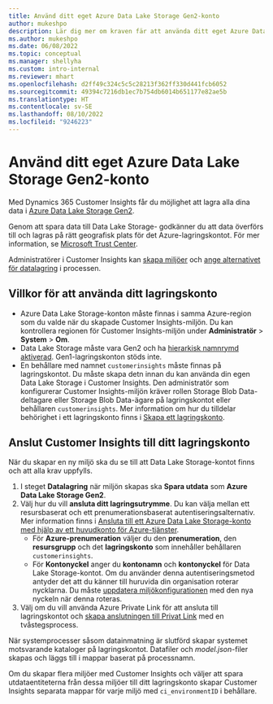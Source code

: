 ```yaml
---
title: Använd ditt eget Azure Data Lake Storage Gen2-konto
author: mukeshpo
description: Lär dig mer om kraven fär att använda ditt eget Azure Data Lake Storage-konto för att lagra Customer Insights-data.
ms.author: mukeshpo
ms.date: 06/08/2022
ms.topic: conceptual
ms.manager: shellyha
ms.custom: intro-internal
ms.reviewer: mhart
ms.openlocfilehash: d2ff49c324c5c5c28213f362ff330d441fcb6052
ms.sourcegitcommit: 49394c7216db1ec7b754db6014b651177e82ae5b
ms.translationtype: HT
ms.contentlocale: sv-SE
ms.lasthandoff: 08/10/2022
ms.locfileid: "9246223"
---
```

# <a name="use-your-own-azure-data-lake-storage-gen2-account"></a>Använd ditt eget Azure Data Lake Storage Gen2-konto

Med Dynamics 365 Customer Insights får du möjlighet att lagra alla dina data i [Azure Data Lake Storage Gen2](/azure/storage/blobs/data-lake-storage-introduction).

Genom att spara data till Data Lake Storage- godkänner du att data överförs till och lagras på rätt geografisk plats för det Azure-lagringskontot. För mer information, se [Microsoft Trust Center](https://www.microsoft.com/trust-center).

Administratörer i Customer Insights kan [skapa miljöer](create-environment.md) och [ange alternativet för datalagring](create-environment.md#step-2-configure-data-storage) i processen.

## <a name="prerequisites-to-use-your-storage-account"></a>Villkor för att använda ditt lagringskonto

- Azure Data Lake Storage-konton måste finnas i samma Azure-region som du valde när du skapade Customer Insights-miljön. Du kan kontrollera regionen för Customer Insights-miljön under **Administratör** > **System** > **Om**.
- Data Lake Storage måste vara Gen2 och ha [hierarkisk namnrymd aktiverad](/azure/storage/blobs/create-data-lake-storage-account). Gen1-lagringskonton stöds inte.
- En behållare med namnet `customerinsights` måste finnas på lagringskontot. Du måste skapa detn innan du kan använda din egen Data Lake Storage i Customer Insights. Den administratör som konfigurerar Customer Insights-miljön kräver rollen Storage Blob Data-deltagare eller Storage Blob Data-ägare på lagringskontot eller behållaren `customerinsights`. Mer information om hur du tilldelar behörighet i ett lagringskonto finns i [Skapa ett lagringskonto](/azure/storage/common/storage-account-create?toc=%2Fazure%2Fstorage%2Fblobs%2Ftoc.json&tabs=azure-portal).

## <a name="connect-customer-insights-with-your-storage-account"></a>Anslut Customer Insights till ditt lagringskonto

När du skapar en ny miljö ska du se till att Data Lake Storage-kontot finns och att alla krav uppfylls.

1. I steget **Datalagring** när miljön skapas ska **Spara utdata** som **Azure Data Lake Storage Gen2**.
1. Välj hur du vill **ansluta ditt lagringsutrymme**. Du kan välja mellan ett resursbaserat och ett prenumerationsbaserat autentiseringsalternativ. Mer information finns i [Ansluta till ett Azure Data Lake Storage-konto med hjälp av ett huvudkonto för Azure-tjänster](connect-service-principal.md).
   - För **Azure-prenumeration** väljer du den **prenumeration**, den **resursgrupp** och det **lagringskonto** som innehåller behållaren `customerinsights`.
   - För **Kontonyckel** anger du **kontonamn** och **kontonyckel** för Data Lake Storage-kontot. Om du använder denna autentiseringsmetod antyder det att du känner till huruvida din organisation roterar nycklarna. Du måste [uppdatera miljökonfigurationen](manage-environments.md#edit-an-existing-environment) med den nya nyckeln när denna roteras.
1. Välj om du vill använda Azure Private Link för att ansluta till lagringskontot och [skapa anslutningen till Privat Link](security-overview.md#set-up-an-azure-private-link) med en tvåstegsprocess.

När systemprocesser såsom datainmatning är slutförd skapar systemet motsvarande kataloger på lagringskontot. Datafiler och *model.json*-filer skapas och läggs till i mappar baserat på processnamn.

Om du skapar flera miljöer med Customer Insights och väljer att spara utdataentiteterna från dessa miljöer till ditt lagringskonto skapar Customer Insights separata mappar för varje miljö med `ci_environmentID` i behållare.

